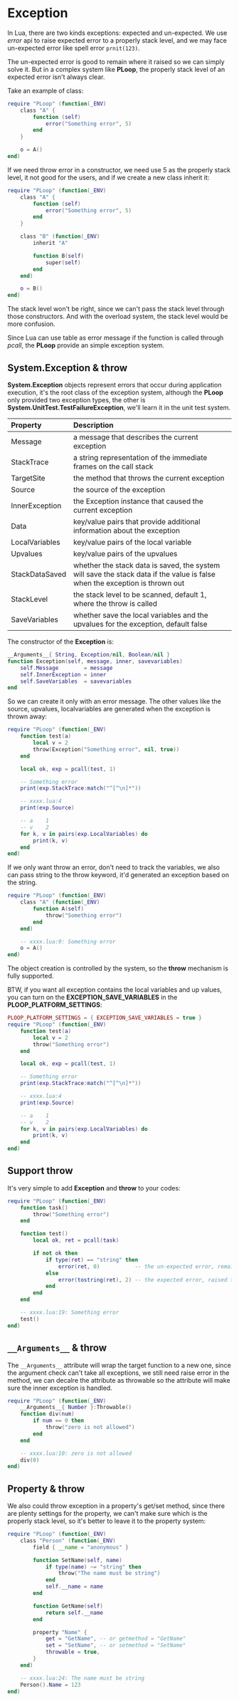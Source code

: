 # Exception

In Lua, there are two kinds exceptions: expected and un-expected. We use *error* api to raise expected error to a properly stack level, and we may face un-expected error like spell error `prnit(123)`.

The un-expected error is good to remain where it raised so we can simply solve it. But in a complex system like **PLoop**, the properly stack level of an expected error isn't always clear.

Take an example of class:

```lua
require "PLoop" (function(_ENV)
	class "A" {
		function (self)
			error("Something error", 5)
		end
	}

	o = A()
end)
```

If we need throw error in a constructor, we need use 5 as the properly stack level, it not good for the users, and if we create a new class inherit it:

```lua
require "PLoop" (function(_ENV)
	class "A" {
		function (self)
			error("Something error", 5)
		end
	}

	class "B" (function(_ENV)
		inherit "A"

		function B(self)
			super(self)
		end
	end)

	o = B()
end)
```

The stack level won't be right, since we can't pass the stack level through those constructors. And with the overload system, the stack level would be more confusion.

Since Lua can use table as error message if the function is called through *pcall*, the **PLoop** provide an simple exception system.


## System.Exception & throw

**System.Exception** objects represent errors that occur during application execution, it's the root class of the exception system, although the **PLoop** only provided two exception types, the other is **System.UnitTest.TestFailureException**, we'll learn it in the unit test system.

Property             |Description
:--------------------|:--------------------------------
Message              |a message that describes the current exception
StackTrace           |a string representation of the immediate frames on the call stack
TargetSite           |the method that throws the current exception
Source               |the source of the exception
InnerException       |the Exception instance that caused the current exception
Data                 |key/value pairs that provide additional information about the exception
LocalVariables       |key/value pairs of the local variable
Upvalues             |key/value pairs of the upvalues
StackDataSaved       |whether the stack data is saved, the system will save the stack data if the value is false when the exception is thrown out
StackLevel           |the stack level to be scanned, default 1, where the throw is called
SaveVariables        |whether save the local variables and the upvalues for the exception, default false

The constructor of the **Exception** is:

```lua
__Arguments__{ String, Exception/nil, Boolean/nil }
function Exception(self, message, inner, savevariables)
    self.Message        = message
    self.InnerException = inner
    self.SaveVariables  = savevariables
end
```

So we can create it only with an error message. The other values like the source, upvalues, localvariables are generated when the exception is thrown away:

```lua
require "PLoop" (function(_ENV)
	function test(a)
		local v = 2
		throw(Exception("Something error", nil, true))
	end

	local ok, exp = pcall(test, 1)

	-- Something error
	print(exp.StackTrace:match("^[^\n]*"))

	-- xxxx.lua:4
	print(exp.Source)

	-- a	1
	-- v	2
	for k, v in pairs(exp.LocalVariables) do
		print(k, v)
	end
end)
```

If we only want throw an error, don't need to track the variables, we also can pass string to the throw keyword, it'd generated an exception based on the string.

```lua
require "PLoop" (function(_ENV)
	class "A" (function(_ENV)
		function A(self)
			throw("Something error")
		end
	end)

	-- xxxx.lua:9: Something error
	o = A()
end)
```

The object creation is controlled by the system, so the **throw** mechanism is fully supported.

BTW, if you want all exception contains the local variables and up values, you can turn on the **EXCEPTION_SAVE_VARIABLES** in the **PLOOP_PLATFORM_SETTINGS**:

```lua
PLOOP_PLATFORM_SETTINGS = { EXCEPTION_SAVE_VARIABLES = true }
require "PLoop" (function(_ENV)
	function test(a)
		local v = 2
		throw("Something error")
	end

	local ok, exp = pcall(test, 1)

	-- Something error
	print(exp.StackTrace:match("^[^\n]*"))

	-- xxxx.lua:4
	print(exp.Source)

	-- a	1
	-- v	2
	for k, v in pairs(exp.LocalVariables) do
		print(k, v)
	end
end)
```


## Support throw

It's very simple to add **Exception** and **throw** to your codes:

```lua
require "PLoop" (function(_ENV)
	function task()
		throw("Something error")
	end

	function test()
		local ok, ret = pcall(task)

		if not ok then
			if type(ret) == "string" then
				error(ret, 0)           -- the un-expected error, remain where it raised
			else
				error(tostring(ret), 2) -- the expected error, raised to the caller
			end
		end
	end

	-- xxxx.lua:19: Something error
	test()
end)
```


## `__Arguments__` & throw

The `__Arguments__` attribute will wrap the target function to a new one, since the argument check can't take all exceptions, we still need raise error in the method, we can decalre the attribute as throwable so the attribute will make sure the inner exception is handled.

```lua
require "PLoop" (function(_ENV)
	__Arguments__{ Number }:Throwable()
	function div(num)
		if num == 0 then
			throw("zero is not allowed")
		end
	end

	-- xxxx.lua:10: zero is not allowed
	div(0)
end)
```


## Property & throw

We also could throw exception in a property's get/set method, since there are plenty settings for the property, we can't make sure which is the properly stack level, so it's better to leave it to the property system:


```lua
require "PLoop" (function(_ENV)
	class "Person" (function(_ENV)
		field { __name = "anonymous" }

		function SetName(self, name)
			if type(name) ~= "string" then
				throw("The name must be string")
			end
			self.__name = name
		end

		function GetName(self)
			return self.__name
		end

		property "Name" {
			get = "GetName", -- or getmethod = "GetName"
			set = "SetName", -- or setmethod = "SetName"
			throwable = true,
		}
	end)

	-- xxxx.lua:24: The name must be string
	Person().Name = 123
end)
```